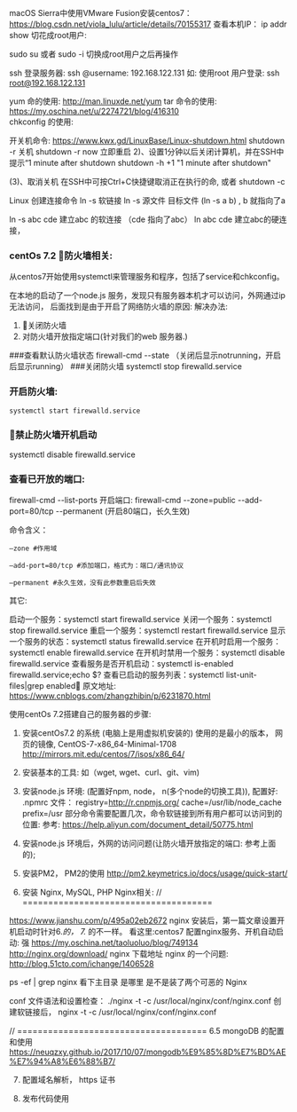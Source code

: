 macOS Sierra中使用VMware Fusion安装centos7：
https://blog.csdn.net/viola_lulu/article/details/70155317
查看本机IP：
ip addr show 
切花成root用户:

sudo  su 或者 sudo -i 切换成root用户之后再操作

ssh 登录服务器:
ssh @username: 192.168.122.131
如: 使用root 用户登录:
    ssh root@192.168.122.131

yum 命的使用:
 http://man.linuxde.net/yum
tar 命令的使用:
 https://my.oschina.net/u/2274721/blog/416310  
chkconfig 的使用:

开关机命令:
https://www.kwx.gd/LinuxBase/Linux-shutdown.html
shutdown -r 关机
shutdown -r now 立即重启
2)、设置1分钟以后关闭计算机，并在SSH中提示“1 minute after shutdown
shutdown -h +1 "1 minute after shutdown"

(3)、取消关机
在SSH中可按Ctrl+C快捷键取消正在执行的命, 或者 shutdown -c 


Linux 创建连接命令 ln -s 软链接
ln -s 源文件 目标文件 (ln -s a b) , b 就指向了a

ln -s abc cde 建立abc 的软连接 （cde 指向了abc）
ln abc cde 建立abc的硬连接，

### centOs 7.2 防火墙相关:
从centos7开始使用systemctl来管理服务和程序，包括了service和chkconfig。

在本地的启动了一个node.js 服务，发现只有服务器本机才可以访问，外网通过ip 无法访问， 后面找到是由于开启了网络防火墙的原因:
解决办法:
  1. 关闭防火墙
  2. 对防火墙开放指定端口(针对我们的web 服务器.)

  ###查看默认防火墙状态
   firewall-cmd --state 
  （关闭后显示notrunning，开启后显示running）
  ###关闭防火墙
   systemctl stop firewalld.service
  ### 开启防火墙:
    systemctl start firewalld.service
  ### 禁止防火墙开机启动
  systemctl disable firewalld.service 
  ### 查看已开放的端口:
  firewall-cmd --list-ports
  开启端口:
  firewall-cmd --zone=public --add-port=80/tcp --permanent (开启80端口，长久生效)

  命令含义：

    –zone #作用域

    –add-port=80/tcp #添加端口，格式为：端口/通讯协议

    –permanent #永久生效，没有此参数重启后失效

其它:

启动一个服务：systemctl start firewalld.service
关闭一个服务：systemctl stop firewalld.service
重启一个服务：systemctl restart firewalld.service
显示一个服务的状态：systemctl status firewalld.service
在开机时启用一个服务：systemctl enable firewalld.service
在开机时禁用一个服务：systemctl disable firewalld.service
查看服务是否开机启动：systemctl is-enabled firewalld.service;echo $?
查看已启动的服务列表：systemctl list-unit-files|grep enabled
原文地址:
https://www.cnblogs.com/zhangzhibin/p/6231870.html

使用centOs 7.2搭建自己的服务器的步骤:

1. 安装centOs7.2 的系统 (电脑上是用虚拟机安装的)
     使用的是最小的版本， 网页的镜像, CentOS-7-x86_64-Minimal-1708  
     http://mirrors.mit.edu/centos/7/isos/x86_64/
2. 安装基本的工具: 如（wget, wget、curl、git、vim) 

3. 安装node.js 环境: (配置好npm, node， n(多个node的切换工具)), 配置好: .npmrc 文件：
      registry=http://r.cnpmjs.org/
      cache=/usr/lib/node_cache
      prefix=/usr
  部分命令需要配置几次，命令软链接到所有用户都可以访问到的位置:
 参考: https://help.aliyun.com/document_detail/50775.html

4. 安装node.js 环境后，外网的访问问题(让防火墙开放指定的端口: 参考上面的);

5. 安装PM2， PM2的使用
   http://pm2.keymetrics.io/docs/usage/quick-start/

6. 安装  Nginx, MySQL, PHP
  Nginx相关:
  // =====================================

  https://www.jianshu.com/p/495a02eb2672
  nginx 安装后，第一篇文章设置开机启动时针对6.*的， 7.* 的不一样。
  看这里:centos7 配置nginx服务、开机自动启动: 强
  https://my.oschina.net/taoluoluo/blog/749134
    http://nginx.org/download/ nginx 下载地址
  nginx 的一个问题:
  http://blog.51cto.com/ichange/1406528
 
   ps  -ef | grep nginx 看下主目录 是哪里 是不是装了两个可恶的 Nginx

 conf 文件语法和设置检查：
 ./nginx -t -c /usr/local/nginx/conf/nginx.conf
 创建软链接后，  nginx -t -c /usr/local/nginx/conf/nginx.conf

 
// =====================================
6.5 mongoDB 的配置和使用 https://neuqzxy.github.io/2017/10/07/mongodb%E9%85%8D%E7%BD%AE%E7%94%A8%E6%88%B7/

7. 配置域名解析， https 证书

8. 发布代码使用
  